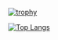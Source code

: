 [![trophy](https://github-profile-trophy.vercel.app/?username=thunderboltengineer)](https://github.com/ryo-ma/github-profile-trophy)
<!-- [![LogiStack's github stats](https://github-readme-stats.vercel.app/api?username=thunderboltengineer&count_private=true&show_icons=true&theme=calm)](https://github.com/LogiStack/github-readme-stats) -->
[![Top Langs](https://github-readme-stats.vercel.app/api/top-langs/?username=anuraghazra&theme=calm)](https://github.com/LogiStack/github-readme-stats)
